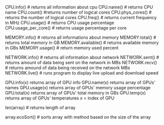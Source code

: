 CPU.info() # returns all information about cpu
CPU.name() # returns CPU name
CPU.count() #returns number of logical cores
CPU.phys_cores() # returns the number of logical cores
CPU.freq() # returns current frequency in MHz
CPU.usage() # returns CPU usage percentage
CPU.usage_per_core() # returns usage percentage per core

MEMORY.info() # returns all informations about memory
MEMORY.total() # returns total memory in GB
MEMORY.available() # returns available memory in GBs
MEMORY.usage() # return memory used percent

NETWORK.info() # returns all information about network
NETWORK.sent() # returns amount of data being sent on the network in MBs
NETWORK.recv() # returns amound of data being received on the network MBs
NETWORK.live() # runs program to display live upload and download speed

GPU.info(x) returns array of GPU info
GPU.name(x) returns array of GPUs' names
GPU.usage(x) returns array of GPUs' memory usage percentage
GPU.total(x) returns array of GPUs' total memory in GBs
GPU.temp(x) returns array of GPUs' temperatures
x = index of GPU

len(array) # returns length of array

array.ecoSort() # sorts array with method based on the size of the array